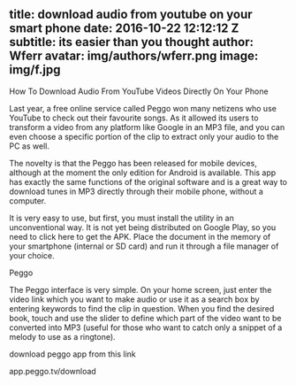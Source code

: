 

title: download audio from youtube on your smart phone
date: 2016-10-22 12:12:12 Z
subtitle: its easier than you thought
author: Wferr
avatar: img/authors/wferr.png
image: img/f.jpg
---

How To Download Audio From YouTube Videos Directly On Your Phone

Last year, a free online service called Peggo won many netizens who use YouTube to check out their favourite songs. As it allowed its users to transform a video from any platform like Google in an MP3 file, and you can even choose a specific portion of the clip to extract only your audio to the PC as well.

The novelty is that the Peggo has been released for mobile devices, although at the moment the only edition for Android is available. This app has exactly the same functions of the original software and is a great way to download tunes in MP3 directly through their mobile phone, without a computer.



It is very easy to use, but first, you must install the utility in an unconventional way. It is not yet being distributed on Google Play, so you need to click here to get the APK. Place the document in the memory of your smartphone (internal or SD card) and run it through a file manager of your choice.


Peggo

The Peggo interface is very simple. On your home screen, just enter the video link which you want to make audio or use it as a search box by entering keywords to find the clip in question. When you find the desired book, touch and use the slider to define which part of the video want to be converted into MP3 (useful for those who want to catch only a snippet of a melody to use as a ringtone).

download peggo app from this link 

app.peggo.tv/download